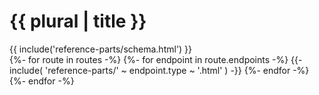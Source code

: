 ---
---

# {{ plural | title }}

<section class="route">
	<div class="primary">
		{{ include('reference-parts/schema.html') }}
	</div>
</section>

<div>
{%- for route in routes -%}
	{%- for endpoint in route.endpoints -%}
		{{- include( 'reference-parts/' ~ endpoint.type ~ '.html' ) -}}
	{%- endfor -%}
{%- endfor -%}
</div>
